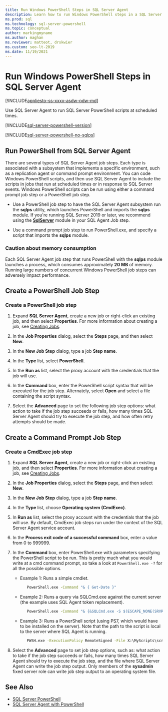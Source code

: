 ```yaml
---
title: Run Windows PowerShell Steps in SQL Server Agent
description: Learn how to run Windows PowerShell steps in a SQL Server Agent job. 
ms.prod: sql
ms.technology: sql-server-powershell
ms.topic: conceptual
author: markingmyname
ms.author: maghan
ms.reviewer: matteot, drskwier
ms.custom: seo-lt-2019
ms.date: 11/19/2021
---
```


# Run Windows PowerShell Steps in SQL Server Agent

[!INCLUDE[appliesto-ss-xxxx-asdw-pdw-md](../includes/appliesto-ss-xxxx-asdw-pdw-md.md)]

Use SQL Server Agent to run SQL Server PowerShell scripts at scheduled times.

[!INCLUDE[sql-server-powershell-version](../includes/sql-server-powershell-version.md)]

[!INCLUDE[sql-server-powershell-no-sqlps](../includes/sql-server-powershell-no-sqlps.md)]

## Run PowerShell from SQL Server Agent

There are several types of SQL Server Agent job steps. Each type is associated with a subsystem that implements a specific environment, such as a replication agent or command prompt environment. You can code Windows PowerShell scripts, and then use SQL Server Agent to include the scripts in jobs that run at scheduled times or in response to SQL Server events. Windows PowerShell scripts can be run using either a command prompt job step or a PowerShell job step.

- Use a PowerShell job step to have the SQL Server Agent subsystem run the **sqlps** utility, which launches PowerShell and imports the **sqlps** module. If you're running SQL Server 2019 or later, we recommend using the **[SqlServer](sql-server-powershell.md#sql-server-agent)** module in your SQL Agent Job step.

- Use a command prompt job step to run PowerShell.exe, and specify a script that imports the **sqlps** module.

### <a name="LimitationsRestrictions"></a> Caution about memory consumption

Each SQL Server Agent job step that runs PowerShell with the **sqlps** module launches a process, which consumes approximately **20 MB** of memory. Running large numbers of concurrent Windows PowerShell job steps can adversely impact performance.

## <a name="PShellJob"></a> Create a PowerShell Job Step

### Create a PowerShell job step

1. Expand **SQL Server Agent**, create a new job or right-click an existing job, and then select **Properties**. For more information about creating a job, see [Creating Jobs](../ssms/agent/create-jobs.md).

2. In the **Job Properties** dialog, select the **Steps** page, and then select **New**.

3. In the **New Job Step** dialog, type a job **Step name**.

4. In the **Type** list, select **PowerShell**.

5. In the **Run as** list, select the proxy account with the credentials that the job will use.

6. In the **Command** box, enter the PowerShell script syntax that will be executed for the job step. Alternately, select **Open** and select a file containing the script syntax.

7. Select the **Advanced** page to set the following job step options: what action to take if the job step succeeds or fails, how many times SQL Server Agent should try to execute the job step, and how often retry attempts should be made.

## <a name="CmdExecJob"></a> Create a Command Prompt Job Step

### Create a CmdExec job step

1. Expand **SQL Server Agent**, create a new job or right-click an existing job, and then select **Properties**. For more information about creating a job, see [Creating Jobs](../ssms/agent/create-jobs.md).

2. In the **Job Properties** dialog, select the **Steps** page, and then select **New**.

3. In the **New Job Step** dialog, type a job **Step name**.

4. In the **Type** list, choose **Operating system (CmdExec)**.

5. In **Run as** list, select the proxy account with the credentials that the job will use. By default, CmdExec job steps run under the context of the SQL Server Agent service account.

6. In the **Process exit code of a successful command** box, enter a value from 0 to 999999.

7. In the **Command** box, enter PowerShell.exe with parameters specifying the PowerShell script to be run. This is pretty much what you would write at a cmd command prompt, so take a look at `PowerShell.exe -?` for all the possible options.

   - Example 1: Runs a simple cmdlet.
     ```cmd
        PowerShell.exe -Command "& { Get-Date }"
     ```
   - Example 2: Runs a query via SQLCmd.exe against the current server (the example uses SQL Agent token replacement).
     ```cmd
        PowerShell.exe -Command "& {&SQLCmd.exe -S $(ESCAPE_NONE(SRVR)) -Q 'select @@version'}"
     ```
   - Example 3: Runs a PowerShell script (using PS7, which would have to be installed on the server). Note that the path to the script is local to the server where SQL Agent is running.
     ```cmd
        PWSH.exe -ExecutionPolicy RemoteSigned -File X:\MyScripts\script001.ps1 
     ```

8. Select the **Advanced** page to set job step options, such as: what action to take if the job step succeeds or fails, how many times SQL Server Agent should try to execute the job step, and the file where SQL Server Agent can write the job step output. Only members of the **sysadmin** fixed server role can write job step output to an operating system file.

## See Also

- [SQL Server PowerShell](sql-server-powershell.md)
- [SQL Server Agent with PowerShell](sql-server-powershell.md#sql-server-agent)
